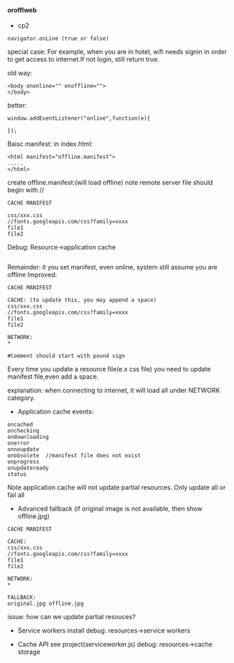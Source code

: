 #### orofflweb
- cp2
```
navigator.onLine (true or false)
```
special case: For example, when you are in hotel, wifi needs signin in order to get access to internet.If not login, still return true.

old way:
```
<body ononline="" onoffline="">
</body>
```
better:
```
window.addEventListener("online",function(e){

});

```

Baisc manifest:
in index.html:
```
<html manifest="offline.manifest">
.....
</html>
```

create offline.manifest:(will load offline) note remote server file should begin with //
```
CACHE MANIFEST

css/xxx.css
//fonts.googleapis.com/css?family=xxxx
file1
file2
```
Debug: Resource->application cache
```
```
Remainder: it you set manifest, even online, system still assume you are offline
Improved:
```
CACHE MANIFEST

CACHE: (to update this, you may append a space)
css/xxx.css
//fonts.googleapis.com/css?family=xxxx
file1
file2

NETWORK:
*

#Comment should start with pound sign
```
Every time you update a resource file(e.x css file) you need to update manifest file,even add a space.

explanation:
when connecting to internet, it will load all under NETWORK category.

- Application cache
events:
```
oncached
onchecking
ondownloading
onerror
onnoupdate
onobsolete  //manifest file does not exist
onprogress
onupdateready
status
```
Note application cache will not update partial resources. Only update all or fail all

- Advanced
fallback (if original image is not available, then show offline.jpg)
```
CACHE MANIFEST

CACHE:
css/xxx.css
//fonts.googleapis.com/css?family=xxxx
file1
file2

NETWORK:
*

FALLBACK:
original.jpg offline.jpg
```
issue: how can we update partial resouces?

- Service workers install
debug: resources->service workers

- Cache API
see project(serviceworker.js)
debug: resources->cache storage

